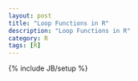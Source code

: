```yaml
---
layout: post
title: "Loop Functions in R"
description: "Loop Functions in R"
category: R 
tags: [R]
---
```

{% include JB/setup %}
